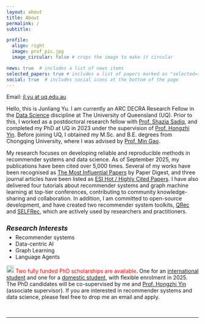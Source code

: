 ```yaml
---
layout: about
title: About
permalink: /
subtitle:

profile:
  align: right
  image: prof_pic.jpg
  image_circular: false # crops the image to make it circular

news: true  # includes a list of news items
selected_papers: true # includes a list of papers marked as "selected={true}"
social: true  # includes social icons at the bottom of the page
---
```


Email: <a href="">jl.yu at uq.edu.au</a> 

Hello, this is Junliang Yu. I am currently an ARC DECRA Research Fellow in the [Data Science](https://eecs.uq.edu.au/data-science) discipline at The University of Queensland (UQ). Prior to this, I worked as a postdoctoral research fellow with [Prof. Shazia Sadiq](https://scholar.google.com/citations?user=1Jo0EmIAAAAJ&hl=en), and completed my PhD at UQ in 2023 under the supervision of [Prof. Hongzhi Yin](https://sites.google.com/view/hongzhi-yin/home). Before joining UQ, I obtained my M.Sc. and B.E. degrees from Chongqing University, where I was advised by [Prof. Min Gao](http://www.cse.cqu.edu.cn/info/2095/7111.htm).

My research focuses on developing reliable and reproducible methods in recommender systems and data science. As of September 2025, my publications have been cited over 5,000 times. Several of my works have been recognised as [The Most Influential Papers](https://www.paperdigest.org/2024/05/most-influential-sigir-papers-2024-05/) by Paper Digest, and three journal articles have been listed as [ESI Hot / Highly Cited Papers](). I have also delivered four tutorials about recommender systems and graph machine learning at top-tier conferences, contributing to community knowledge-sharing and collaboration. In addition, I am committed to open-source development, and have created two recommender system toolkits, [QRec](https://github.com/Coder-Yu/QRec) and [SELFRec](https://github.com/Coder-Yu/SELFRec), which are actively used by researchers and practitioners.


<h5 style="margin-bottom: 5px; font-size: 1.1rem"><b>Research Interests</b></h5>
<ul style="margin-top: 5px;">
  <li>Recommender systems</li>
  <li>Data-centric AI</li>
  <li>Graph Learning</li>
  <li>Language Agents</li>
</ul>

<p><img class="emoji" title=":fire:" alt=":fire:" src="https://github.githubassets.com/images/icons/emoji/unicode/1f525.png" height="20" width="20"> <span style="color: red">Two fully funded PhD scholarships are available</span>. One for an <a href="https://study.uq.edu.au/study-options/phd-mphil-professional-doctorate/projects/distil-data-cost-efficient-recommender-systems">international student</a> and one for a <a href="https://study.uq.edu.au/study-options/phd-mphil-professional-doctorate/projects/distilling-data-cost-efficient-recommender-systems">domestic student</a>, with flexible enrolment in 2025. The PhD candidates will be co-supervised by me and <a href="https://sites.google.com/view/hongzhi-yin/home">Prof. Hongzhi Yin</a> (associate supervisor). If you are interested in recommender systems and data science, please feel free to drop me an email and apply.<p>

<br>
<hr>
